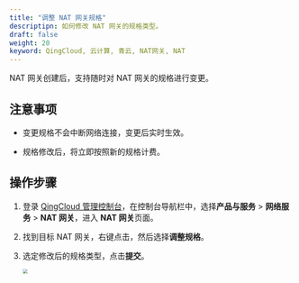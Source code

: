 ```yaml
---
title: "调整 NAT 网关规格"
descriptipn: 如何修改 NAT 网关的规格类型。
draft: false
weight: 20
keyword: QingCloud, 云计算, 青云, NAT网关, NAT
---
```


NAT 网关创建后，支持随时对 NAT 网关的规格进行变更。

## 注意事项

- 变更规格不会中断网络连接，变更后实时生效。

- 规格修改后，将立即按照新的规格计费。

##  操作步骤

1. 登录 [QingCloud 管理控制台](https://console.qingcloud.com/login)，在控制台导航栏中，选择**产品与服务** > **网络服务** > **NAT 网关**，进入 **NAT 网关**页面。

2. 找到目标 NAT 网关，右键点击，然后选择**调整规格**。

3. 选定修改后的规格类型，点击**提交**。

   <img src="../../../_images/mdy_nat_type.png" style="zoom:50%;" />

